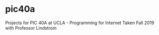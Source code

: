 # pic40a
Projects for PIC 40A at UCLA - Programming for Internet
Taken Fall 2019 with Professor Lindstrom
